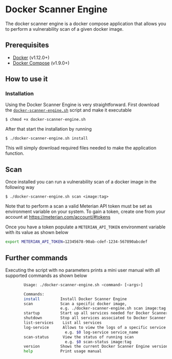 # Docker Scanner Engine

The docker scanner engine is a docker compose application that allows you to perform a vulnerability scan of a given docker image.

## Prerequisites
- [Docker](https://docs.docker.com/install/linux/docker-ce/ubuntu/#install-using-the-convenience-script) (v1.12.0+)
- [Docker Compose](https://docs.docker.com/compose/install/#install-compose-on-linux-systems) (v1.9.0+)

## How to use it

### Installation
Using the Docker Scanner Engine is very straightforward. First download the [`docker-scanner-engine.sh`](https://raw.githubusercontent.com/MeterianHQ/docker-scanner-engine/master/docker-scanner-engine.sh) script and make it executable

    $ chmod +x docker-scanner-engine.sh

After that start the installation by running

    $ ./docker-scanner-engine.sh install

This will simply download required files needed to make the application function.

## Scan
Once installed you can run a vulnerability scan of a docker image in the following way

    $ ./docker-scanner-engine.sh scan <image:tag>

Note that to perform a scan a valid Meterian API token must be set as environment variable on your system. To gain a token, create one from your account at https://meterian.com/account/#tokens

Once you have a token populate a `METERIAN_API_TOKEN` environment variable with its value as shown below

```bash
export METERIAN_API_TOKEN=12345678-90ab-cdef-1234-567890abcdef
```

## Further commands

Executing the script with no parameters prints a mini user manual with all supported commands as shown below

```bash
        Usage: ./docker-scanner-engine.sh <command> [<args>]

        Commands:
        install         Install Docker Scanner Engine
        scan            Scan a specific docker image,
                        e.g. ./docker-scanner-engine.sh scan image:tag
        startup         Start up all services needed for Docker Scanner Engine to function
        shutdown        Stop all services associated to Docker Scanner Engine
        list-services    List all services
        log-service      Allows to view the logs of a specific service
                          e.g. $0 log-service service_name
        scan-status      View the status of running scan
                          e.g. $0 scan-status image:tag
        version         Shows the current Docker Scanner Engine version
        help            Print usage manual

```
